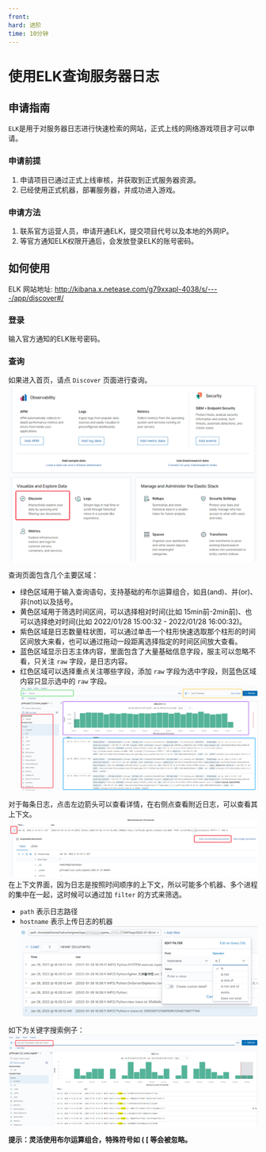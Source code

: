 ```yaml
---
front:
hard: 进阶
time: 10分钟
---
```


# 使用ELK查询服务器日志
## 申请指南
`ELK`是用于对服务器日志进行快速检索的网站，正式上线的网络游戏项目才可以申请。

### 申请前提
1. 申请项目已通过正式上线审核，并获取到正式服务器资源。
2. 已经使用正式机器，部署服务器，并成功进入游戏。

### 申请方法
1. 联系官方运营人员，申请开通ELK，提交项目代号以及本地的外网IP。
2. 等官方通知ELK权限开通后，会发放登录ELK的账号密码。

## 如何使用
ELK 网站地址: http://kibana.x.netease.com/g79xxapl-4038/s/----/app/discover#/

### 登录
输入官方通知的ELK账号密码。

### 查询
如果进入首页，请点 `Discover` 页面进行查询。
![ELK_home](./images/elk001.png)

查询页面包含几个主要区域：
* 绿色区域用于输入查询语句，支持基础的布尔运算组合，如且(and)、并(or)、非(not)以及括号。
* 黄色区域用于筛选时间区间，可以选择相对时间(比如 15min前-2min前)、也可以选择绝对时间(比如 2022/01/28 15:00:32 - 2022/01/28 16:00:32)。
* 紫色区域是日志数量柱状图，可以通过单击一个柱形快速选取那个柱形的时间区间放大来看，也可以通过拖动一段距离选择指定的时间区间放大查看。
* 蓝色区域显示日志主体内容，里面包含了大量基础信息字段，服主可以忽略不看，只关注 `raw` 字段，是日志内容。
* 红色区域可以选择重点关注哪些字段，添加 `raw` 字段为选中字段，则蓝色区域内容只显示选中的 `raw` 字段。
![ELK_search](./images/elk002.png)

对于每条日志，点击左边箭头可以查看详情，在右侧点查看附近日志，可以查看其上下文。
![ELK_surround](./images/elk003.png)
在上下文界面，因为日志是按照时间顺序的上下文，所以可能多个机器、多个进程的集中在一起，这时候可以通过加 `filter` 的方式来筛选。
* `path` 表示日志路径
* `hostname` 表示上传日志的机器
![ELK_filter](./images/elk005.png)

如下为关键字搜索例子：
![ELK_key_search](./images/elk004.png)

**提示：灵活使用布尔运算组合，特殊符号如 ( [ 等会被忽略。**
